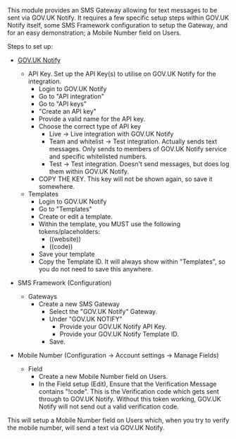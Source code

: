 This module provides an SMS Gateway allowing for text messages to be sent via GOV.UK Notify. It requires a few specific setup steps within GOV.UK Notify itself, some SMS Framework configuration to setup the Gateway, and for an easy demonstration; a Mobile Number field on Users.

Steps to set up:
- [GOV.UK Notify](https://www.notifications.service.gov.uk)
    - API Key. Set up the API Key(s) to utilise on GOV.UK Notify for the integration.
        - Login to GOV.UK Notify
        - Go to "API integration"
        - Go to "API keys"
        - "Create an API key"
        - Provide a valid name for the API key.
        - Choose the correct type of API key
            - Live -> Live integration with GOV.UK Notify
            - Team and whitelist -> Test integration. Actually sends text messages. Only sends to members of GOV.UK Notify service and specific whitelisted numbers.
            - Test -> Test integration. Doesn't send messages, but does log them within GOV.UK Notify.
        - COPY THE KEY. This key will not be shown again, so save it somewhere.
    - Templates
        - Login to GOV.UK Notify
        - Go to "Templates"
        - Create or edit a template.
        - Within the template, you MUST use the following tokens/placeholders:
            - ((website))
            - ((code))
        - Save your template
        - Copy the Template ID. It will always show within "Templates", so you do not need to save this anywhere.


- SMS Framework (Configuration)
    -  Gateways
        - Create a new SMS Gateway
            - Select the "GOV.UK Notify" Gateway.
            - Under "GOV.UK NOTIFY"
                - Provide your GOV.UK Notify API Key.
                - Provide your GOV.UK Notify Template ID.
            - Save.
    
    
- Mobile Number (Configuration -> Account settings -> Manage Fields)
    - Field
        - Create a new Mobile Number field on Users.
        - In the Field setup (Edit), Ensure that the Verification Message contains "!code". This is the Verification code which gets sent through to GOV.UK Notify. Without this token working, GOV.UK Notify will not send out a valid verification code.

This will setup a Mobile Number field on Users which, when you try to verify the mobile number, will send a text via GOV.UK Notify.